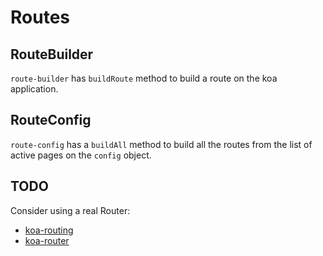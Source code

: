 # Routes

## RouteBuilder

`route-builder` has `buildRoute` method to build a route on the koa application.

## RouteConfig

`route-config` has a `buildAll` method to build all the routes from the list of active pages on the `config` object.

## TODO

Consider using a real Router:

* [koa-routing](https://github.com/ivpusic/koa-routing)
* [koa-router](https://github.com/alexmingoia/koa-router)
